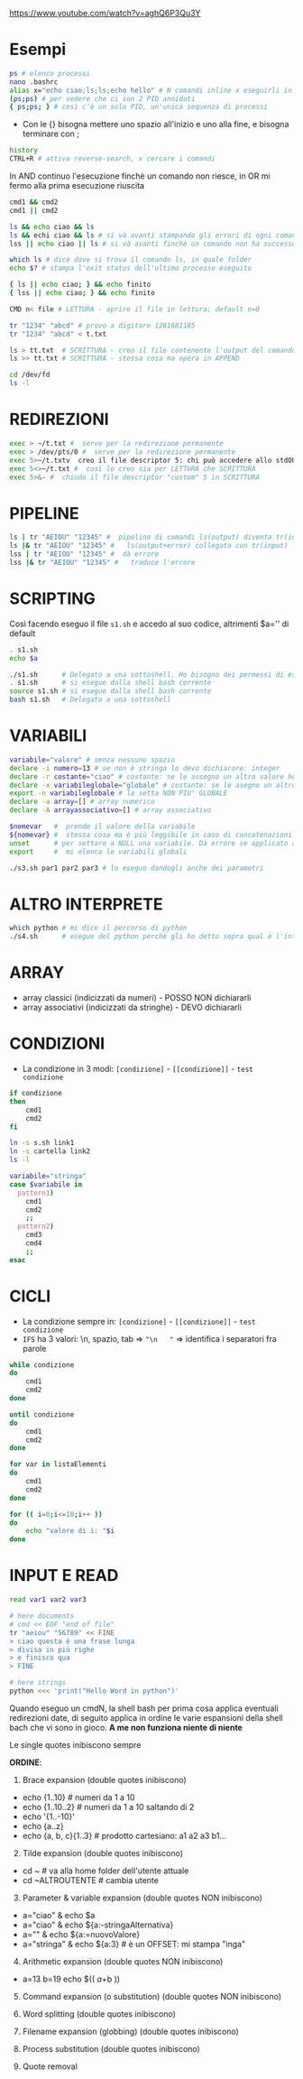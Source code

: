 https://www.youtube.com/watch?v=aghQ6P3Qu3Y

# Esempi
```bash
ps # elenco processi
nano .bashrc
alias x="echo ciao;ls;ls;echo hello" # N comandi inline x eseguirli in sequenza
(ps;ps) # per vedere che ci son 2 PID annidati
{ ps;ps; } # così c'è un solo PID, un'unica sequenza di processi
```
- Con le {} bisogna mettere uno spazio all'inizio e uno alla fine, e bisogna terminare con ;

```bash
history
CTRL+R # attiva reverse-search, x cercare i comandi
```

In AND continuo l'esecuzione finchè un comando non riesce, in OR mi fermo alla prima esecuzione riuscita
```bash
cmd1 && cmd2
cmd1 || cmd2

ls && echo ciao && ls
ls && echi ciao && ls # si và avanti stampando gli errori di ogni comando
lss || echo ciao || ls # si và avanti finchè un comando non ha successo

which ls # dice dove si trova il comando ls, in quale folder
echo $? # stampa l'exit status dell'ultimo processo eseguito

{ ls || echo ciao; } && echo finito
{ lss || echo ciao; } && echo finito

CMD n< file # LETTURA - aprire il file in lettura; default n=0 

tr "1234" "abcd" # provo a digitare 1261681185
tr "1234" "abcd" < t.txt

ls > tt.txt  # SCRITTURA - creo il file contenente l'output del comando ls. Se il file esiste lo sovrascrive
ls >> tt.txt # SCRITTURA - stessa cosa ma opera in APPEND

cd /dev/fd
ls -l
```

# REDIREZIONI
```bash
exec > ~/t.txt #  serve per la redirezione permanente
exec > /dev/pts/0 #  serve per la redirezione permanente
exec 5>~/t.txtv  creo il file descriptor 5: chi può accedere allo stdOUT (default=1) scriverà in quel file
exec 5<>~/t.txt #  così lo creo sia per LETTURA che SCRITTURA
exec 5>&- #  chiudo il file descriptor "custom" 5 in SCRITTURA
```

# PIPELINE
```bash
ls | tr "AEIOU" "12345" #  pipeline di comandi ls(output) diventa tr(input)
ls |& tr "AEIOU" "12345" #   ls(output+error) collegato con tr(input)
lss | tr "AEIOU" "12345" #  dà errore
lss |& tr "AEIOU" "12345" #   traduce l'errore
```

# SCRIPTING
Così facendo eseguo il file `s1.sh` e accedo al suo codice, altrimenti $a='' di default
```bash
. s1.sh
echo $a

./s1.sh      # Delegato a una sottoshell. Ho bisogno dei permessi di esecuzione (es: `chmod 744 s1.sh`). 
. s1.sh      # si esegue dalla shell bash corrente
source s1.sh # si esegue dalla shell bash corrente
bash s1.sh   # Delegato a una sottoshell
```
 
# VARIABILI
```bash
variabile="valore" # senza nessuno spazio
declare -i numero=13 # se non è stringa lo devo dichiarare: integer
declare -r costante="ciao" # costante: se le assegno un altro valore ho un errore
declare -x variabileglobale="globale" # costante: se le asegno un altro valore ho un errore
export -n variabileglobale # la setta NON PIU' GLOBALE
declare -a array=[] # array numerico
declare -A arrayassociativo=[] # array associativo

$nomevar   #  prendo il valore della variabile
${nomevar} #  stessa cosa ma è più leggibile in caso di concatenazioni strane
unset      # per settare a NULL una variabile. Dà errore se applicato a una costante
export     #  mi elenca le variabili globali 

./s3.sh par1 par2 par3 # lo eseguo dandogli anche dei parametri
```

# ALTRO INTERPRETE
```bash
which python # mi dice il percorso di python
./s4.sh      # esegue del python perchè gli ho detto sopra qual è l'interprete da interpellare
```

# ARRAY
- array classici (indicizzati da numeri) - POSSO NON dichiararli
- array associativi (indicizzati da stringhe) - DEVO dichiararli

# CONDIZIONI
- La condizione in 3 modi: `[condizione]` - `[[condizione]]` - `test condizione`
```bash
if condizione
then
    cmd1
    cmd2
fi
```

```bash
ln -s s.sh link1
ln -s cartella link2
ls -l
```

```bash
variabile="stringa"
case $variabile in
  pattern1)
    cmd1
    cmd2
    ;;
  pattern2)
    cmd3
    cmd4
    ;;
esac
```

# CICLI
- La condizione sempre in: `[condizione]` - `[[condizione]]` - `test condizione`
- `IFS` ha 3 valori: \n, spazio, tab => `"\n   "` => identifica i separatori fra parole
```bash
while condizione
do
    cmd1
    cmd2
done
```

```bash
until condizione
do
    cmd1
    cmd2
done
```

```bash
for var in listaElementi
do
    cmd1
    cmd2
done
```

```bash
for (( i=0;i<=10;i++ ))
do
    echo "valore di i: "$i
done
```

# INPUT E READ
```bash
read var1 var2 var3
```

```bash
# here documents
# cmd << EOF "end of file"
tr "aeiou" "56789" << FINE
> ciao questa è una frase lunga
> divisa in più righe
> e finisco qua
> FINE
```

```bash
# here strings
python <<< 'print("Hello Word in python")'
```


Quando eseguo un cmdN, la shell bash per prima cosa applica eventuali redirezioni date, di seguito 
applica in ordine le varie espansioni della shell bach che vi sono in gioco.
**A me non funziona niente di niente**

Le single quotes inibiscono sempre

**ORDINE**:
1) Brace expansion (double quotes inibiscono)
- echo {1..10} # numeri da 1 a 10
- echo {1..10..2} # numeri da 1 a 10 saltando di 2
- echo '{1..-10}'
- echo {a..z}
- echo {a, b, c}{1..3}  # prodotto cartesiano: a1 a2 a3 b1...

2) Tilde expansion (double quotes inibiscono)
- cd ~ # va alla home folder dell'utente attuale
- cd ~ALTROUTENTE # cambia utente

3) Parameter & variable expansion (double quotes NON inibiscono)
- a="ciao" & echo $a
- a="ciao" & echo ${a:-stringaAlternativa}
- a="" & echo ${a:=nuovoValore}
- a="stringa" & echo ${a:3} # è un OFFSET: mi stampa "inga"

4) Arithmetic expansion (double quotes NON inibiscono)
- a=13 b=19 echo $(( $a+$b ))

5) Command expansion (o substitution) (double quotes NON inibiscono)

6) Word splitting (double quotes inibiscono)

7) Filename expansion (globbing)  (double quotes inibiscono)

8) Process substitution (double quotes inibiscono)

9) Quote removal



